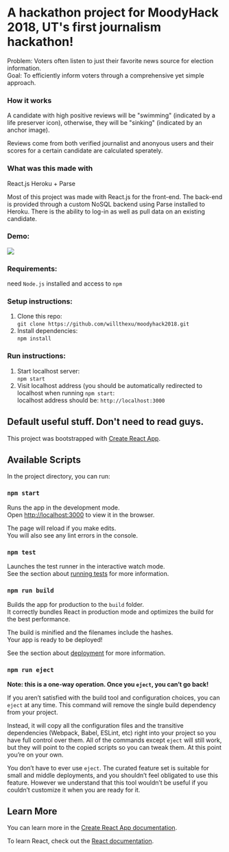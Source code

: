 # A hackathon project for MoodyHack 2018, UT's first journalism hackathon!

Problem: Voters often listen to just their favorite news source for election information.   
Goal: To efficiently inform voters through a comprehensive yet simple approach.

### How it works
A candidate with high positive reviews will be "swimming" (indicated by a life preserver icon), otherwise, they will be "sinking" (indicated by an anchor image).

Reviews come from both verified journalist and anonyous users and their scores for a certain candidate are calculated sperately.

### What was this made with
React.js
Heroku + Parse

Most of this project was made with React.js for the front-end. The back-end is provided through a custom NoSQL backend using Parse installed to Heroku. There is the ability to log-in as well as pull data on an existing candidate. 


### Demo:
![](https://github.com/willthexu/moodyhack2018/blob/master/demo.gif)

### Requirements:
need `Node.js` installed and access to `npm`

### Setup instructions:  
1. Clone this repo:  
`git clone https://github.com/willthexu/moodyhack2018.git`
2. Install dependencies:  
`npm install`

### Run instructions:  
1. Start localhost server:  
`npm start`  
2. Visit localhost address (you should be automatically redirected to localhost when running `npm start`:  
localhost address should be: `http://localhost:3000`


## Default useful stuff. Don't need to read guys.

This project was bootstrapped with [Create React App](https://github.com/facebook/create-react-app).

## Available Scripts

In the project directory, you can run:

### `npm start`

Runs the app in the development mode.<br>
Open [http://localhost:3000](http://localhost:3000) to view it in the browser.

The page will reload if you make edits.<br>
You will also see any lint errors in the console.

### `npm test`

Launches the test runner in the interactive watch mode.<br>
See the section about [running tests](https://facebook.github.io/create-react-app/docs/running-tests) for more information.

### `npm run build`

Builds the app for production to the `build` folder.<br>
It correctly bundles React in production mode and optimizes the build for the best performance.

The build is minified and the filenames include the hashes.<br>
Your app is ready to be deployed!

See the section about [deployment](https://facebook.github.io/create-react-app/docs/deployment) for more information.

### `npm run eject`

**Note: this is a one-way operation. Once you `eject`, you can’t go back!**

If you aren’t satisfied with the build tool and configuration choices, you can `eject` at any time. This command will remove the single build dependency from your project.

Instead, it will copy all the configuration files and the transitive dependencies (Webpack, Babel, ESLint, etc) right into your project so you have full control over them. All of the commands except `eject` will still work, but they will point to the copied scripts so you can tweak them. At this point you’re on your own.

You don’t have to ever use `eject`. The curated feature set is suitable for small and middle deployments, and you shouldn’t feel obligated to use this feature. However we understand that this tool wouldn’t be useful if you couldn’t customize it when you are ready for it.

## Learn More

You can learn more in the [Create React App documentation](https://facebook.github.io/create-react-app/docs/getting-started).

To learn React, check out the [React documentation](https://reactjs.org/).
